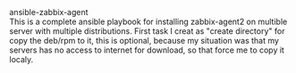 <html> 
ansible-zabbix-agent<br/>
This is a complete ansible playbook for installing zabbix-agent2 on multible server with multiple distributions.
First task I creat as "create directory" for copy the deb/rpm to it, this is optional, because my situation was that my servers has no access to internet for download, so that force me to copy it localy.

<html/>

